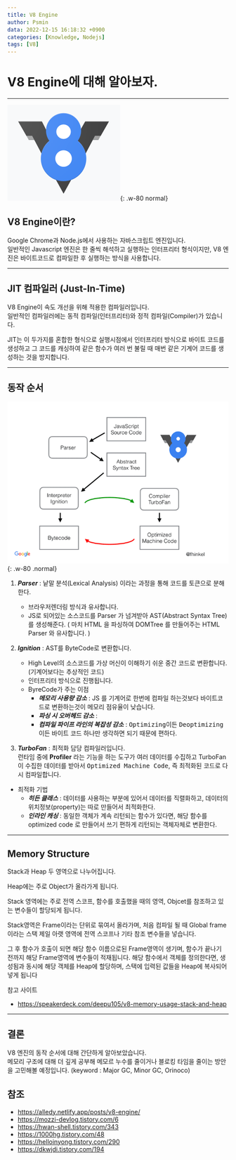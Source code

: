 ```yaml
---
title: V8 Engine
author: Psmin
data: 2022-12-15 16:18:32 +0900
categories: [Knowledge, Nodejs]
tags: [V8]
---
```


# V8 Engine에 대해 알아보자.

---

![V8-Engine](/assets/img/v8-engine.png){: .w-80 normal}

## V8 Engine이란?

Google Chrome과 Node.js에서 사용하는 자바스크립트 엔진입니다.  
일반적인 Javascript 엔진은 한 줄씩 해석하고 실행하는 인터프리터 형식이지만, V8 엔진은 바이트코드로 컴파일한 후 실행하는 방식을 사용합니다.

---

## JIT 컴파일러 (Just-In-Time)

V8 Engine이 속도 개선을 위해 적용한 컴파일러입니다.  
일반적인 컴파일러에는 동적 컴파일(인터프리터)와 정적 컴파일(Compiler)가 있습니다.

JIT는 이 두가지를 혼합한 형식으로 실행시점에서 인터프리터 방식으로 바이트 코드를 생성하고 그 코드를 캐싱하여 같은 함수가 여러 번 불릴 때 매번 같은 기계어 코드를 생성하는 것을 방지합니다.

---

## 동작 순서

![V8-logic](/assets/img/v8-engine-logic.png){: .w-80 .normal}

1. **_Parser_** : 낱말 분석(Lexical Analysis) 이라는 과정을 통해 코드를 토큰으로 분해한다.

   - 브라우저렌더링 방식과 유사합니다.
   - JS로 되어있는 소스코드를 Parser 가 넘겨받아 AST(Abstract Syntax Tree) 를 생성해준다. ( 마치 HTML 을 파싱하여 DOMTree 를 만들어주는 HTML Parser 와 유사합니다. )

2. **_Ignition_** : AST를 ByteCode로 변환합니다.

   - High Level의 소스코드를 가상 머신이 이해하기 쉬운 중간 코드로 변환합니다. (기계어보다는 추상적인 코드)
   - 인터프리터 방식으로 진행됩니다.
   - ByreCode가 주는 이점
     - **_메모리 사용량 감소_** : JS 를 기계어로 한번에 컴파일 하는것보다 바이트코드로 변환하는것이 메모리 점유율이 낮습니다.
     - **_파싱 시 오버헤드 감소_** :
     - **_컴파일 파이프 라인의 복잡성 감소_** : <kbd>Optimizing</kbd>이든 <kbd>Deoptimizing</kbd>이든 바이트 코드 하나만 생각하면 되기 때문에 편하다.

3. **_TurboFan_** : 최적화 담당 컴파일러입니다.  
   런타임 중에 **Profiler** 라는 기능을 하는 도구가 여러 데이터를 수집하고 TurboFan이 수집한 데이터를 받아서 <kbd>Optimized Machine Code</kbd>, 즉 최적화된 코드로 다시 컴파일합니다.

- 최적화 기법
  - **_히든 클래스_** : 데이터를 사용하는 부분에 있어서 데이터를 직렬화하고, 데이터의 위치정보(property)는 따로 만들어서 최적화한다.
  - **_인라인 캐싱_** : 동일한 객체가 계속 리턴되는 함수가 있다면, 해당 함수를 optimized code 로 만들어서 쓰기 편하게 리턴되는 객체자체로 변환한다.

---

## Memory Structure

Stack과 Heap 두 영역으로 나누어집니다.

Heap에는 주로 Object가 올라가게 됩니다.

Stack 영역에는 주로 전역 스코프, 함수를 호출했을 때의 영역, Objcet를 참조하고 있는 변수들이 할당되게 됩니다.

Stack영역은 Frame이라는 단위로 묶여서 올라가며, 처음 컴파일 될 때 Global frame이라는 스택 제일 아랫 영역에 전역 스코프나 기타 참조 변수들을 넣습니다.

그 후 함수가 호출이 되면 해당 함수 이름으로된 Frame영역이 생기며, 함수가 끝나기 전까지 해당 Frame영역에 변수들이 적재됩니다. 해당 함수에서 객체를 정의한다면, 생성됨과 동시에 해당 객체를 Heap에 할당하며, 스택에 입력된 값들을 Heap에 복사되어 넣게 됩니다

참고 사이트

- <https://speakerdeck.com/deepu105/v8-memory-usage-stack-and-heap>

---

## 결론

V8 엔진의 동작 순서에 대해 간단하게 알아보았습니다.  
메모리 구조에 대해 더 깊게 공부해 메모르 누수를 줄이거나 블로킹 타임을 줄이는 방안을 고민해볼 예정입니다.
(keyword : Major GC, Minor GC, Orinoco)

## 참조

- <https://alledy.netlify.app/posts/v8-engine/>
- <https://mozzi-devlog.tistory.com/6>
- <https://hwan-shell.tistory.com/343>
- <https://1000hg.tistory.com/48>
- <https://helloinyong.tistory.com/290>
- <https://dkwjdi.tistory.com/194>
